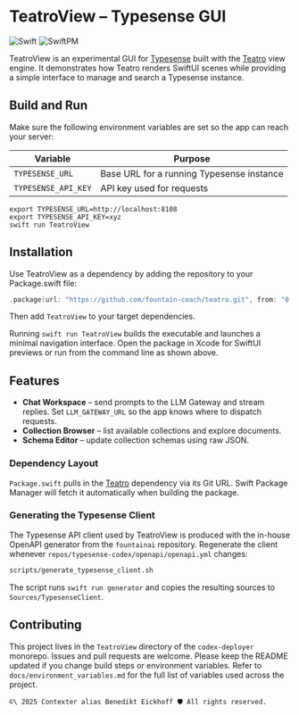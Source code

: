 # TeatroView – Typesense GUI

![Swift](https://img.shields.io/badge/Swift-6.1-orange) ![SwiftPM](https://img.shields.io/badge/SwiftPM-compatible-brightgreen)

TeatroView is an experimental GUI for [Typesense](https://typesense.org) built with the [Teatro](../teatro) view engine. It demonstrates how Teatro renders SwiftUI scenes while providing a simple interface to manage and search a Typesense instance.

## Build and Run

Make sure the following environment variables are set so the app can reach your server:

| Variable | Purpose |
|----------|---------|
| `TYPESENSE_URL` | Base URL for a running Typesense instance |
| `TYPESENSE_API_KEY` | API key used for requests |

```
export TYPESENSE_URL=http://localhost:8108
export TYPESENSE_API_KEY=xyz
swift run TeatroView
```

## Installation

Use TeatroView as a dependency by adding the repository to your Package.swift file:

```swift
.package(url: "https://github.com/fountain-coach/teatro.git", from: "0.1.0")
```

Then add `TeatroView` to your target dependencies.


Running `swift run TeatroView` builds the executable and launches a minimal navigation interface. Open the package in Xcode for SwiftUI previews or run from the command line as shown above.

## Features

- **Chat Workspace** – send prompts to the LLM Gateway and stream replies. Set `LLM_GATEWAY_URL` so the app knows where to dispatch requests.
- **Collection Browser** – list available collections and explore documents.
- **Schema Editor** – update collection schemas using raw JSON.

### Dependency Layout

`Package.swift` pulls in the [Teatro](https://github.com/fountain-coach/teatro) dependency via its Git URL. Swift Package Manager will fetch it automatically when building the package.

### Generating the Typesense Client

The Typesense API client used by TeatroView is produced with the in-house OpenAPI generator from the `fountainai` repository. Regenerate the client whenever `repos/typesense-codex/openapi/openapi.yml` changes:

```bash
scripts/generate_typesense_client.sh
```

The script runs `swift run generator` and copies the resulting sources to `Sources/TypesenseClient`.

## Contributing

This project lives in the `TeatroView` directory of the `codex-deployer` monorepo. Issues and pull requests are welcome. Please keep the README updated if you change build steps or environment variables. Refer to `docs/environment_variables.md` for the full list of variables used across the project.


````text
©\ 2025 Contexter alias Benedikt Eickhoff 🛡️ All rights reserved.
````
